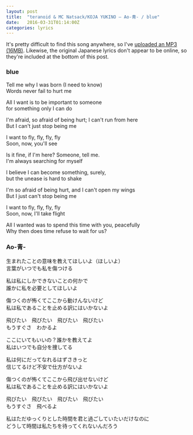 ```yaml
---
layout: post
title:  "teranoid & MC Natsack/KOJA YUKINO — Ao-青- / blue"
date:   2016-03-31T01:14:00Z
categories: lyrics
---
```


It's pretty difficult to find this song anywhere, so I've [uploaded an MP3 (16MB)](https://miriam.hrzn.ee/ao.mp3).  Likewise, the original Japanese lyrics don't appear to be online, so they're included at the bottom of this post.


### blue

Tell me why I was born (I need to know)  
Words never fail to hurt me

All I want is to be important to someone  
for something only I can do

I'm afraid, so afraid of being hurt; I can't run from here  
But I can't just stop being me

I want to fly, fly, fly, fly  
Soon, now, you'll see

Is it fine, if I'm here? Someone, tell me.  
I'm always searching for myself

I believe I can become something, surely,   
but the unease is hard to shake

I'm so afraid of being hurt, and I can't open my wings  
But I just can't stop being me

I want to fly, fly, fly, fly  
Soon, now, I'll take flight

All I wanted was to spend this time with you, peacefully  
Why then does time refuse to wait for us?


### Ao-青-

生まれたことの意味を教えてほしいよ（ほしいよ）  
言葉がいつでも私を傷つける

私は私にしかできないことの何かで  
誰かに私を必要としてほしいよ

傷つくのが怖くてここから動けんないけど  
私は私であることを止める訳にはいかないよ

飛びたい　飛びたい　飛びたい　飛びたい  
もうすぐさ　わかるよ

ここにいてもいいの？誰かを教えてよ  
私はいつでも自分を捜してる

私は何にだってなれるはずさきっと  
信じてるけど不安で仕方がないよ

傷つくのが怖くてここから飛び出せないけど  
私は私であることを止める訳にはいかないよ

飛びたい　飛びたい　飛びたい　飛びたい  
もうすぐさ　飛べるよ

私はただゆっくりとした時間を君と過ごしていたいだけなのに  
どうして時間は私たちを待ってくれないんだろう
